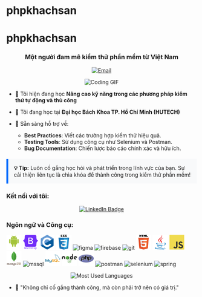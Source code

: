 # phpkhachsan
# phpkhachsan

<h3 align="center">Một người đam mê kiểm thử phần mềm từ Việt Nam</h3>

<p align="center">
  <a href="mailto:nntamnhu01@gmail.com"><img src="https://img.shields.io/badge/Email-nntamnhu01%40gmail.com-blue.svg" alt="Email"></a>
</p>

<p align="center">
  <img src="https://raw.githubusercontent.com/arsentieva/arsentieva/main/code.gif" alt="Coding GIF" width="500">
</p>

- 🌱 Tôi hiện đang học **Nâng cao kỹ năng trong các phương pháp kiểm thử tự động và thủ công**
- 🏫 Tôi đang học tại **Đại học Bách Khoa TP. Hồ Chí Minh (HUTECH)**

- 💬 Sẵn sàng hỗ trợ về:
  - **Best Practices**: Viết các trường hợp kiểm thử hiệu quả.
  - **Testing Tools**: Sử dụng công cụ như Selenium và Postman.
  - **Bug Documentation**: Chiến lược báo cáo chính xác và hữu ích.

<div style="background-color: #f8f9fa; padding: 15px; border-left: 5px solid #0d6efd; margin: 20px 0;">
  <strong>💡 Tip:</strong> Luôn cố gắng học hỏi và phát triển trong lĩnh vực của bạn. Sự cải thiện liên tục là chìa khóa để thành công trong kiểm thử phần mềm!
</div>

<h3 align="left">Kết nối với tôi:</h3>
<p align="center">
  <a href="https://www.linkedin.com/in/nntamnhu01/" target="_blank">
    <img src="https://img.shields.io/badge/LinkedIn-blue.svg?style=flat&logo=linkedin" alt="LinkedIn Badge">
  </a>
</p>

<h3 align="left">Ngôn ngữ và Công cụ:</h3>
<p align="left">
  <!-- Icons of languages and tools -->
  <img src="https://raw.githubusercontent.com/devicons/devicon/master/icons/android/android-original-wordmark.svg" alt="android" width="40" height="40">
  <img src="https://raw.githubusercontent.com/devicons/devicon/master/icons/bootstrap/bootstrap-plain-wordmark.svg" alt="bootstrap" width="40" height="40">
  <img src="https://raw.githubusercontent.com/devicons/devicon/master/icons/c/c-original.svg" alt="c" width="40" height="40">
  <img src="https://raw.githubusercontent.com/devicons/devicon/master/icons/css3/css3-original-wordmark.svg" alt="css3" width="40" height="40">
  <img src="https://www.vectorlogo.zone/logos/figma/figma-icon.svg" alt="figma" width="40" height="40">
  <img src="https://www.vectorlogo.zone/logos/firebase/firebase-icon.svg" alt="firebase" width="40" height="40">
  <img src="https://www.vectorlogo.zone/logos/git-scm/git-scm-icon.svg" alt="git" width="40" height="40">
  <img src="https://raw.githubusercontent.com/devicons/devicon/master/icons/html5/html5-original-wordmark.svg" alt="html5" width="40" height="40">
  <img src="https://raw.githubusercontent.com/devicons/devicon/master/icons/java/java-original.svg" alt="java" width="40" height="40">
  <img src="https://raw.githubusercontent.com/devicons/devicon/master/icons/javascript/javascript-original.svg" alt="javascript" width="40" height="40">
  <img src="https://raw.githubusercontent.com/devicons/devicon/master/icons/mongodb/mongodb-original-wordmark.svg" alt="mongodb" width="40" height="40">
  <img src="https://www.svgrepo.com/show/303229/microsoft-sql-server-logo.svg" alt="mssql" width="40" height="40">
  <img src="https://raw.githubusercontent.com/devicons/devicon/master/icons/mysql/mysql-original-wordmark.svg" alt="mysql" width="40" height="40">
  <img src="https://raw.githubusercontent.com/devicons/devicon/master/icons/nodejs/nodejs-original-wordmark.svg" alt="nodejs" width="40" height="40">
  <img src="https://raw.githubusercontent.com/devicons/devicon/master/icons/php/php-original.svg" alt="php" width="40" height="40">
  <img src="https://www.vectorlogo.zone/logos/getpostman/getpostman-icon.svg" alt="postman" width="40" height="40">
  <img src="https://raw.githubusercontent.com/detain/svg-logos/780f25886640cef088af994181646db2f6b1a3f8/svg/selenium-logo.svg" alt="selenium" width="40" height="40">
  <img src="https://www.vectorlogo.zone/logos/springio/springio-icon.svg" alt="spring" width="40" height="40">
</p>

<p align="center">
  <img src="https://github-readme-stats.vercel.app/api/top-langs/?username=nntamnhu&layout=compact" alt="Most Used Languages">
</p>

- 🚀 "Không chỉ cố gắng thành công, mà còn phải trở nên có giá trị."
